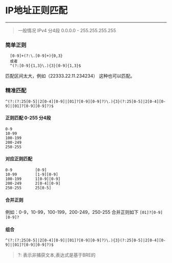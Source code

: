 # IP地址正则匹配

------



> 一般情况 IPv4 分4段 0.0.0.0 - 255.255.255.255

### 简单正则

```shell
  [0-9]+(?:\.[0-9]+){0,3}
  或者    
  ^(?:[0-9]{1,3}\.){3}[0-9]{1,3}$
```

匹配区间太大，例如（22333.22.11.234234） 这种也可以匹配。

### 精准匹配

```text
^(?:(?:25[0-5]|2[0-4][0-9]|[01]?[0-9][0-9]?)\.){3}(?:25[0-5]|2[0-4][0-9]|[01]?[0-9][0-9]?)$
```

#### 正则匹配 0-255 分4段

```text
0-9        
10-99
100-199
200-249
250-255
```

#### 对应正则匹配

```text
0-9          [0-9]    
10-99        [1-9][0-9]
100-199      1[0-9][0-9]  
200-249      2[0-4][0-9]
250-255      25[0-5]
```

#### 合并正则

例如：0-9，10-99，100-199，200-249，250-255 合并正则如下 `[01]?[0-9][0-9]?`

#### 组合

```
^(?:(?:25[0-5]|2[0-4][0-9]|[01]?[0-9][0-9]?)\.){3}(?:25[0-5]|2[0-4][0-9]|[01]?[0-9][0-9]?)$
```

> ?: 表示非捕获文本,表达式是基于BRE的
